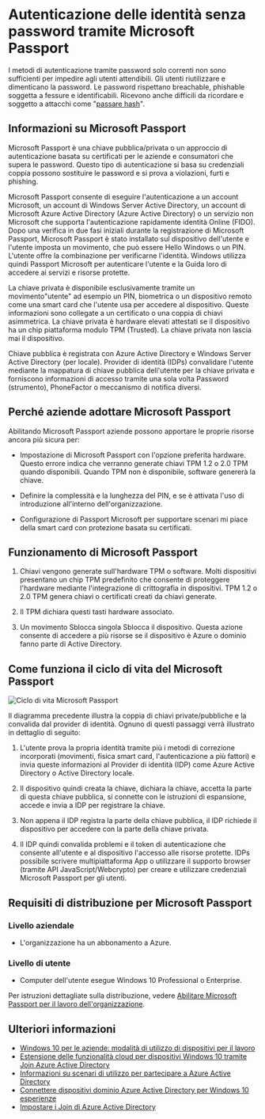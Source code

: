 <properties
    pageTitle="Autenticazione delle identità senza password tramite Microsoft Passport | Microsoft Azure"
    description="Viene fornita una panoramica di Microsoft Passport e altre informazioni sulla distribuzione Microsoft Passport."
    services="active-directory"
    documentationCenter=""
    authors="femila"
    manager="swadhwa"
    editor=""
    tags="azure-classic-portal"/>

<tags
    ms.service="active-directory"
    ms.workload="identity"
    ms.tgt_pltfrm="na"
    ms.devlang="na"
    ms.topic="article"
    ms.date="09/27/2016"
    ms.author="femila"/>

# <a name="authenticating-identities-without-passwords-through-microsoft-passport"></a>Autenticazione delle identità senza password tramite Microsoft Passport

I metodi di autenticazione tramite password solo correnti non sono sufficienti per impedire agli utenti attendibili. Gli utenti riutilizzare e dimenticano la password. Le password rispettano breachable, phishable soggetta a fessure e identificabili. Ricevono anche difficili da ricordare e soggetto a attacchi come "[passare hash](https://technet.microsoft.com/dn785092.aspx)".

## <a name="about-microsoft-passport"></a>Informazioni su Microsoft Passport
Microsoft Passport è una chiave pubblica/privata o un approccio di autenticazione basata su certificati per le aziende e consumatori che supera le password. Questo tipo di autenticazione si basa su credenziali coppia possono sostituire le password e si prova a violazioni, furti e phishing.

 Microsoft Passport consente di eseguire l'autenticazione a un account Microsoft, un account di Windows Server Active Directory, un account di Microsoft Azure Active Directory (Azure Active Directory) o un servizio non Microsoft che supporta l'autenticazione rapidamente identità Online (FIDO). Dopo una verifica in due fasi iniziali durante la registrazione di Microsoft Passport, Microsoft Passport è stato installato sul dispositivo dell'utente e l'utente imposta un movimento, che può essere Hello Windows o un PIN. L'utente offre la combinazione per verificarne l'identità. Windows utilizza quindi Passport Microsoft per autenticare l'utente e la Guida loro di accedere ai servizi e risorse protette.

La chiave privata è disponibile esclusivamente tramite un movimento"utente" ad esempio un PIN, biometrica o un dispositivo remoto come una smart card che l'utente usa per accedere al dispositivo. Queste informazioni sono collegate a un certificato o una coppia di chiavi asimmetrica. La chiave privata è hardware elevati attestati se il dispositivo ha un chip piattaforma modulo TPM (Trusted). La chiave privata non lascia mai il dispositivo.

Chiave pubblica è registrata con Azure Active Directory e Windows Server Active Directory (per locale). Provider di identità (IDPs) convalidare l'utente mediante la mappatura di chiave pubblica dell'utente per la chiave privata e forniscono informazioni di accesso tramite una sola volta Password (strumento), PhoneFactor o meccanismo di notifica diversi.

## <a name="why-enterprises-should-adopt-microsoft-passport"></a>Perché aziende adottare Microsoft Passport

Abilitando Microsoft Passport aziende possono apportare le proprie risorse ancora più sicura per:

* Impostazione di Microsoft Passport con l'opzione preferita hardware. Questo errore indica che verranno generate chiavi TPM 1.2 o 2.0 TPM quando disponibili. Quando TPM non è disponibile, software genererà la chiave.

* Definire la complessità e la lunghezza del PIN, e se è attivata l'uso di introduzione all'interno dell'organizzazione.

* Configurazione di Passport Microsoft per supportare scenari mi piace della smart card con protezione basata su certificati.

## <a name="how-microsoft-passport-works"></a>Funzionamento di Microsoft Passport
1. Chiavi vengono generate sull'hardware TPM o software. Molti dispositivi presentano un chip TPM predefinito che consente di proteggere l'hardware mediante l'integrazione di crittografia in dispositivi. TPM 1.2 o 2.0 TPM genera chiavi o certificati creati da chiavi generate.

2. Il TPM dichiara questi tasti hardware associato.

3. Un movimento Sblocca singola Sblocca il dispositivo. Questa azione consente di accedere a più risorse se il dispositivo è Azure o dominio fanno parte di Active Directory.

## <a name="how-the-microsoft-passport-lifecycle-works"></a>Come funziona il ciclo di vita del Microsoft Passport

![Ciclo di vita Microsoft Passport](./media/active-directory-azureadjoin/active-directory-azureadjoin-microsoft-passport.png)

Il diagramma precedente illustra la coppia di chiavi private/pubbliche e la convalida dal provider di identità. Ognuno di questi passaggi verrà illustrato in dettaglio di seguito:

1. L'utente prova la propria identità tramite più i metodi di correzione incorporati (movimenti, fisica smart card, l'autenticazione a più fattori) e invia queste informazioni al Provider di identità (IDP) come Azure Active Directory o Active Directory locale.

2. Il dispositivo quindi creata la chiave, dichiara la chiave, accetta la parte di questa chiave pubblica, si connette con le istruzioni di espansione, accede e invia a IDP per registrare la chiave.

4. Non appena il IDP registra la parte della chiave pubblica, il IDP richiede il dispositivo per accedere con la parte della chiave privata.

5. Il IDP quindi convalida problemi e il token di autenticazione che consente all'utente e al dispositivo l'accesso alle risorse protette. IDPs possibile scrivere multipiattaforma App o utilizzare il supporto browser (tramite API JavaScript/Webcrypto) per creare e utilizzare credenziali Microsoft Passport per gli utenti.

## <a name="the-deployment-requirements-for-microsoft-passport"></a>Requisiti di distribuzione per Microsoft Passport
### <a name="at-the-enterprise-level"></a>Livello aziendale

* L'organizzazione ha un abbonamento a Azure.

### <a name="at-the-user-level"></a>Livello di utente

* Computer dell'utente esegue Windows 10 Professional o Enterprise.

Per istruzioni dettagliate sulla distribuzione, vedere [Abilitare Microsoft Passport per il lavoro dell'organizzazione](active-directory-azureadjoin-passport-deployment.md).


## <a name="additional-information"></a>Ulteriori informazioni

* [Windows 10 per le aziende: modalità di utilizzo di dispositivi per il lavoro](active-directory-azureadjoin-windows10-devices-overview.md)
* [Estensione delle funzionalità cloud per dispositivi Windows 10 tramite Join Azure Active Directory](active-directory-azureadjoin-user-upgrade.md)
* [Informazioni su scenari di utilizzo per partecipare a Azure Active Directory](active-directory-azureadjoin-deployment-aadjoindirect.md)
* [Connettere dispositivi dominio Azure Active Directory per Windows 10 esperienze](active-directory-azureadjoin-devices-group-policy.md)
* [Impostare i Join di Azure Active Directory](active-directory-azureadjoin-setup.md)
